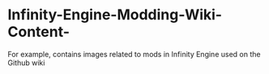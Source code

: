 # Infinity-Engine-Modding-Wiki-Content-
For example, contains images related to mods in Infinity Engine used on the Github wiki
